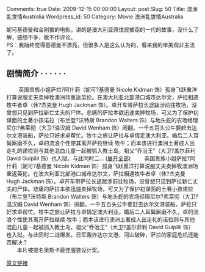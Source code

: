Comments: true
Date: 2009-12-15 00:00:00
Layout: post
Slug: 50
Title: 澳洲乱世情Australia
Wordpress_id: 50
Category: Movie
澳洲乱世情Australia

  
妮可基德曼和金刚狼的电影。讲的是澳大利亚原住民被窃的一代的故事，没什么了解，感想不多，故不作评论。  
PS：我始终觉得基德曼不漂亮，但很多人是这么认为的，看来我的审美观非主流了。  
  


## 剧情简介  · · · · · ·          

　  　英国贵族小姐萨拉?阿什莉（妮可?基德曼 Nicole Kidman  饰）孤身飞跃重洋打算说服丈夫卖掉牧澳洲场重返英伦。在澳大利亚北部港口城市达尔文，萨拉相遇牧牛者卓（休?杰克曼 Hugh Jackman  饰）。卓开车带萨拉长途跋涉前往牧场，没曾想只见到萨拉新亡丈夫的尸体。悲痛的萨拉本欲迅速卖掉牧场，可又为了保护初谋面的土著小孩诺拉（布兰登?沃特斯  Brandon Walters 饰）与地头蛇的农场经理尼尔?弗莱彻（大卫?温汉姆 David Wenham  饰）闹翻。一千五百头公牛要赶去达尔文港装船，萨拉只好求卓帮忙。牧牛之旅让萨拉与卓情定澳大利亚。婚后二人耳鬓厮磨不久，卓的流浪个性使其离开萨拉继续  牧牛；而本该进行澳洲土著成人出走礼的诺拉则与其他混血儿童一起被抓入教士岛，祖父“乔治王”（大卫?盖尔菲利 David Gulpilil  饰）也入狱。与此同时二... [(展开全部)](/)                      　  　英国贵族小姐萨拉?阿什莉（妮可?基德曼 Nicole Kidman  饰）孤身飞跃重洋打算说服丈夫卖掉牧澳洲场重返英伦。在澳大利亚北部港口城市达尔文，萨拉相遇牧牛者卓（休?杰克曼 Hugh Jackman  饰）。卓开车带萨拉长途跋涉前往牧场，没曾想只见到萨拉新亡丈夫的尸体。悲痛的萨拉本欲迅速卖掉牧场，可又为了保护初谋面的土著小孩诺拉（布兰登?沃特斯  Brandon Walters 饰）与地头蛇的农场经理尼尔?弗莱彻（大卫?温汉姆 David Wenham  饰）闹翻。一千五百头公牛要赶去达尔文港装船，萨拉只好求卓帮忙。牧牛之旅让萨拉与卓情定澳大利亚。婚后二人耳鬓厮磨不久，卓的流浪个性使其离开萨拉继续  牧牛；而本该进行澳洲土著成人出走礼的诺拉则与其他混血儿童一起被抓入教士岛，祖父“乔治王”（大卫?盖尔菲利 David Gulpilil  饰）也入狱。与此同时二战爆发，日军轰炸达尔文港，河山破碎，萨拉的家庭危机还能否解决？  
　　本片被提名奥斯卡最佳服装设计奖。  


[原文链接](http://lw02nju.blog.163.com/blog/static/111602792009111592656977/)
